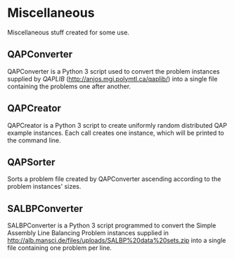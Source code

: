 # Miscellaneous
Miscellaneous stuff created for some use.

## QAPConverter

QAPConverter is a Python 3 script used to convert the problem instances supplied by *QAPLIB* (http://anjos.mgi.polymtl.ca/qaplib/) into a single file containing the problems one after another.

## QAPCreator

QAPCreator is a Python 3 script to create uniformly random distributed QAP example instances. Each call creates one instance, which will be printed to the command line.

## QAPSorter

Sorts a problem file created by QAPConverter ascending according to the problem instances' sizes.

## SALBPConverter

SALBPConverter is a Python 3 script programmed to convert the Simple Assembly Line Balancing Problem instances supplied in http://alb.mansci.de/files/uploads/SALBP%20data%20sets.zip into a single file containing one problem per line.

